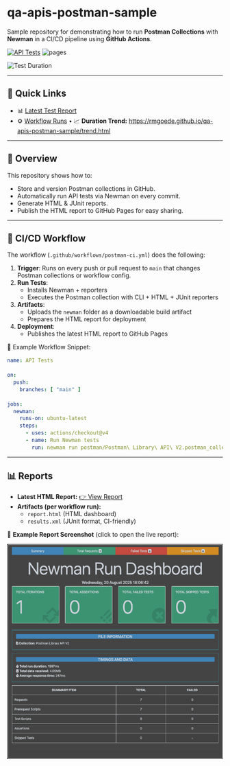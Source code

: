 # qa-apis-postman-sample

Sample repository for demonstrating how to run **Postman Collections** with **Newman** in a CI/CD pipeline using **GitHub Actions**.

[![API Tests](https://github.com/rmgoede/qa-apis-postman-sample/actions/workflows/postman-ci.yml/badge.svg)](https://github.com/rmgoede/qa-apis-postman-sample/actions/workflows/postman-ci.yml)
![pages](https://img.shields.io/badge/pages-deployed-brightgreen)

![Test Duration](https://img.shields.io/endpoint?url=https://rmgoede.github.io/qa-apis-postman-sample/badge.json)

---

## 🔗 Quick Links
- 📊 [Latest Test Report](https://rmgoede.github.io/qa-apis-postman-sample/report.html)  
- ⚙️ [Workflow Runs](https://github.com/rmgoede/qa-apis-postman-sample/actions)
• 📈 **Duration Trend:** https://rmgoede.github.io/qa-apis-postman-sample/trend.html


---

## 📖 Overview
This repository shows how to:

- Store and version Postman collections in GitHub.
- Automatically run API tests via Newman on every commit.
- Generate HTML & JUnit reports.
- Publish the HTML report to GitHub Pages for easy sharing.

---

## 🚀 CI/CD Workflow

The workflow (`.github/workflows/postman-ci.yml`) does the following:

1. **Trigger**: Runs on every push or pull request to `main` that changes Postman collections or workflow config.  
2. **Run Tests**:  
   - Installs Newman + reporters  
   - Executes the Postman collection with CLI + HTML + JUnit reporters  
3. **Artifacts**:  
   - Uploads the `newman` folder as a downloadable build artifact  
   - Prepares the HTML report for deployment  
4. **Deployment**:  
   - Publishes the latest HTML report to GitHub Pages  

📄 Example Workflow Snippet:

```yml
name: API Tests

on:
  push:
    branches: [ "main" ]

jobs:
  newman:
    runs-on: ubuntu-latest
    steps:
      - uses: actions/checkout@v4
      - name: Run Newman tests
        run: newman run postman/Postman\ Library\ API\ V2.postman_collection.json
```
---

## 📊 Reports

- **Latest HTML Report:** [👉 View Report](https://rmgoede.github.io/qa-apis-postman-sample/report.html)  
- **Artifacts (per workflow run):**
  - `report.html` (HTML dashboard)  
  - `results.xml` (JUnit format, CI-friendly)  

📸 **Example Report Screenshot** (click to open the live report):

[![Newman Report Screenshot](docs/report-screenshot.png)](https://rmgoede.github.io/qa-apis-postman-sample/report.html)
